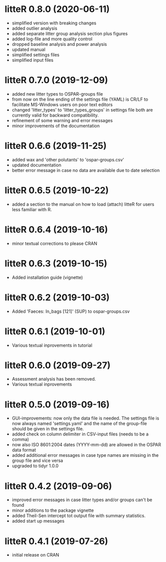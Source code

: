 # litteR 0.8.0 (2020-06-11)

* simplified version with breaking changes
* added outlier analysis
* added separate litter group analysis section plus figures
* added log-file and more quality control
* dropped baseline analysis and power analysis
* updated manual
* simplified settings files
* simplified input files




# litteR 0.7.0 (2019-12-09)

* added new litter types to OSPAR-groups file
* from now on the line ending of the settings file (YAML) is CR/LF to facilitate 
  MS-Windows users on poor text editors
* changed 'litter_types' to 'litter_types_groups' in settings file
  both are currently valid for backward compatibility.
* refinement of some warning and error messages
* minor improvements of the documentation



# litteR 0.6.6 (2019-11-25)

* added wax and 'other polutants' to 'ospar-groups.csv'
* updated documentation
* better error message in case no data are available due to date selection


# litteR 0.6.5 (2019-10-22)

* added a section to the manual on how to load (attach) litteR for users less 
  familiar with R.


# litteR 0.6.4 (2019-10-16)

* minor textual corrections to please CRAN


# litteR 0.6.3 (2019-10-15)

* Added installation guide (vignette)


# litteR 0.6.2 (2019-10-03)

* Added 'Faeces: In_bags [121]' (SUP) to ospar-groups.csv


# litteR 0.6.1 (2019-10-01)

* Various textual inprovements in tutorial


# litteR 0.6.0 (2019-09-27)

* Assessment analysis has been removed.
* Various textual inprovements


# litteR 0.5.0 (2019-09-16)

* GUI-improvements: now only the data file is needed. The settings file is 
  now always named 'settings.yaml' and the name of the group-file should
  be given in the settings file.
* added check on column delimiter in CSV-input files (needs to be a comma)
* now also ISO 8601:2004 dates (YYYY-mm-dd) are allowed in the
  OSPAR data format
* added additional error messages in case type names are missing in
  the group file and vice versa
* upgraded to tidyr 1.0.0


# litteR 0.4.2 (2019-09-06)

* improved error messages in case litter types and/or groups can't be found
* minor additions to the package vignette
* added Theil-Sen intercept tot output file with summary statistics.
* added start up messages


# litteR 0.4.1 (2019-07-26)

* initial release on CRAN
